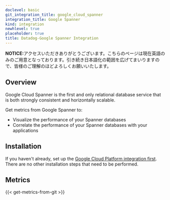 ```yaml
---
doclevel: basic
git_integration_title: google_cloud_spanner
integration_title: Google Spanner
kind: integration
newhlevel: true
placeholder: true
title: Datadog-Google Spanner Integration
---
```


<div class='alert alert-info'><strong>NOTICE:</strong>アクセスいただきありがとうございます。こちらのページは現在英語のみのご用意となっております。引き続き日本語化の範囲を広げてまいりますので、皆様のご理解のほどよろしくお願いいたします。</div>



## Overview
Google Cloud Spanner is the first and only relational database service that is both strongly consistent and horizontally scalable.

Get metrics from Google Spanner to:

* Visualize the performance of your Spanner databases
* Correlate the performance of your Spanner databases with your applications

## Installation

If you haven't already, set up the [Google Cloud Platform integration first](/integrations/google_cloud_platform). There are no other installation steps that need to be performed.

## Metrics

{{< get-metrics-from-git >}}

